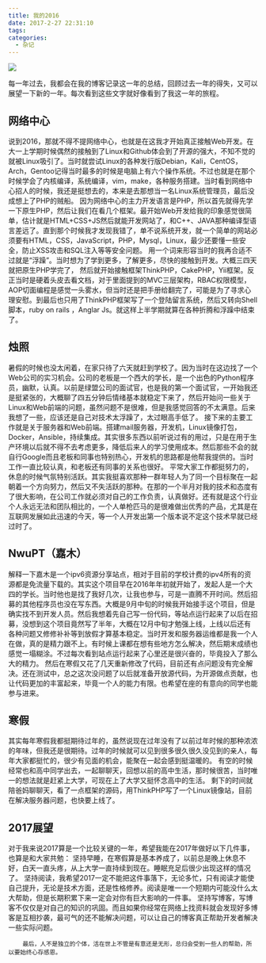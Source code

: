 ```yaml
---
title: 我的2016
date: 2017-2-27 22:31:10
tags:
categories:
  - 杂记
---
```

![](http://p1.bqimg.com/567571/75ad89a754b8d1cc.jpg)每一年过去，我都会在我的博客记录这一年的总结，回顾过去一年的得失，又可以展望一下新的一年。每次看到这些文字就好像看到了我这一年的旅程。<!--more-->## 网络中心
说到2016，那就不得不提网络中心，也就是在这我才开始真正接触Web开发。在大一上学期时候偶然的接触到了Linux和Github体会到了开源的强大，不知不觉的就被Linux吸引了。当时就尝试Linux的各种发行版Debian，Kali，CentOS，Arch，Gentoo记得当时最多的时候是电脑上有六个操作系统。不过也就是在那个时候学会了内核编译，系统编译，vim，make，各种服务搭建。当时看到网络中心招人的时候，我还是挺想去的，本来是去那想当一名Linux系统管理员，最后没成想上了PHP的贼船。因为网络中心的主力开发语言是PHP，所以首先就得先学一下原生PHP，然后让我们在看几个框架。最开始Web开发给我的印象感觉很简单，估计就是HTML+CSS+JS然后就能开发网站了，和C++、JAVA那种编译型语言差远了。直到那个时候我才发现我错了，单不说系统开发，就一个简单的网站必须要有HTML，CSS，JavaScript，PHP，Mysql，Linux，最少还要懂一些安全，防止XSS攻击和SQL注入等等安全问题。用一个词来形容当时的我再合适不过就是“浮躁”。当时想为了学到更多，了解更多，尽快的接触到开发。大概三四天就把原生PHP学完了，然后就开始接触框架ThinkPHP，CakePHP，Yii框架。反正当时是硬着头皮去看文档，对于里面提到的MVC三层架构，RBAC权限模型，AOP切面编程是感觉一头雾水，但当时还是把手册给翻完了，可能是为了寻求心理安慰。到最后也只用了ThinkPHP框架写了一个登陆留言系统，然后又转向Shell脚本，ruby on rails ，Anglar Js。就这样上半学期就算在各种折腾和浮躁中结束了。## 烛照暑假的时候也没太闲着，在家只待了六天就赶到学校了。因为当时在这边找了一个Web公司的实习机会。公司的老板是一个西大的学长，是一个出色的Python程序员，幽默，认真。以前是绿盟公司的面试官，也是我的第一个面试官，一开始我还是挺紧张的，大概聊了四五分钟后情绪基本就稳定下来了，然后开始问一些关于Linux和Web前端的问题，虽然问题不是很难，但是我感觉回答的不太满意。后来我想了一些，应该还是自己对技术太浮躁了，太过眼高手低了。接下来的主要工作就是关于服务器和Web前端。搭建mail服务器，开发机，Linux镜像打包，Docker，Ansible，持续集成。其实很多东西以前听说过有的用过，只是在用于生产环境以后就不得不去考虑更多，降低后来人的学习使用成本。然后那些不会的就自行Google而且老板和同事也特别热心，开发机的思路都是他帮我提供的。当时工作一直比较认真，和老板还有同事的关系也很好。平常大家工作都挺努力的，休息的时候气氛特别活跃。其实我挺喜欢那种一群年轻人为了同一个目标聚在一起朝着一个方向努力，然后又不失活跃的那种。在那的一个半月对我的技术和态度有了很大影响，在公司工作就必须对自己的工作负责，认真做好。还有就是这个行业个人永远无法和团队相比的，一个人单枪匹马的是很难做出优秀的产品，尤其是在互联网发展如此迅速的今天，等一个人开发出第一个版本说不定这个技术早就已经过时了。## NwuPT（嘉木）解释一下嘉木是一个ipv6资源分享站点，相对于目前的学校计费的ipv4所有的资源都是免流量下载的。其实这个项目早在2016年年初就开始了，发起人是一个大四的学长。当时他也是找了我好几次，让我也参与，可是一直腾不开时间。然后招募的其他程序员也没在写东西。大概是9月中旬的时候我开始接手这个项目，但是确实找不到开发人员。然后我想着先自己写一份代码，等站点运行起来了以后在招募，没想到这个项目竟然写了半年，大概在12月中旬才勉强上线，上线以后还有各种问题又修修补补等到放假才算基本稳定。当时开发和服务器运维都是我一个人在做，真的是精力跟不上。有时候上课都在想有些地方怎么解决，然后期末成绩也感觉一塌糊涂。不过每次看到站点运行起来了心里还是很兴奋的，毕竟投入了那么大的精力。然后在寒假又花了几天重新修改了代码，目前还有点问题没有完全解决。还在测试中，总之这次没问题了以后就准备开放源代码，为开源做点贡献，也让代码更加的丰富起来，毕竟一个人的能力有限。也希望在座的有意向的同学也能参与进来。## 寒假其实每年寒假我都挺期待过年的，虽然说现在过年没有了以前过年时候的那种浓浓的年味，但我还是很期待。过年的时候就可以见到很多很久很久没见到的亲人，每年大家都挺忙的，很少有见面的机会，能聚在一起会感到挺温暖的。有空的时候经常也和高中同学出去，一起聊聊天，回想以前的高中生活，那时候很苦，当时唯一的想法就是赶紧上大学，可现在上了大学又挺怀念高中的生活。剩下的时间就陪爸妈聊聊天，看了一点框架的源码，用ThinkPHP写了一个Linux镜像站，目前在解决服务器问题，也快要上线了。## 2017展望对于我来说2017算是一个比较关键的一年，希望我能在2017年做好以下几件事，也算是和大家共勉：坚持早睡，在寒假算是基本养成了，以前总是晚上休息不好，白天一直头疼，从上大学一直持续到现在。睡眠充足后很少出现这样的情况了。坚持阅读，我希望2017一定不能把这件事落下，无论多忙，只有阅读才能使自己提升，无论是技术方面，还是性格修养。阅读是唯一一个短期内可能没什么太大帮助，但是长期积累下来一定会对你有巨大影响的一件事。坚持写博客，写博客不仅仅是对自己的知识的巩固。而且如果你经常在网络上找资料就会发现好多博客是互相抄袭，最可气的还不能解决问题，可以让自己的博客真正帮助开发者解决一些实际问题。
		最后，人不是独立的个体，活在世上不管是有意还是无形，总归会受到一些人的帮助，所以要始终心存感恩。